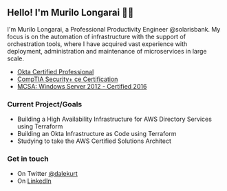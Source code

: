 ## Hello! I'm Murilo Longarai ✌🏼

I'm Murilo Longarai, a Professional Productivity Engineer @solarisbank. My focus is on the automation of infrastructure with the support of orchestration tools, where I have acquired vast experience with deployment, administration and maintenance of microservices in large scale.

- [ Okta Certified Professional](https://www.youracclaim.com/badges/424dd72d-bf1d-4c00-a1ae-a2cf4f9b9809/linked_in_profile)
- [ CompTIA Security+ ce Certification](https://www.youracclaim.com/badges/0c3d402b-434d-444f-b083-03f8a914a0e7/linked_in_profile)
- [ MCSA: Windows Server 2012 - Certified 2016](https://www.youracclaim.com/badges/ac48e866-9553-467d-91d6-ebe7665a9e8d/linked_in_profile)

### Current Project/Goals

- Building a High Availability Infrastructure for AWS Directory Services using Terraform
- Building an Okta Infrastructure as Code using Terraform
- Studying to take the AWS Certified Solutions Architect

### Get in touch

- On Twitter [@dalekurt](https://www.twitter.com/murilo_longarai)
- On [LinkedIn](https://www.linkedin.com/in/murilolongarai/)

